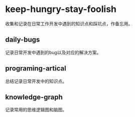 # keep-hungry-stay-foolish
收集和记录在日常工作开发中遇到的知识点和踩坑点，作备忘用。

## daily-bugs

记录日常开发中遇到的bug以及对应的解决方案。

## programing-artical

总结记录日常开发中的知识点。

## knowledge-graph

记录常用的思维逻辑图和脑图。
